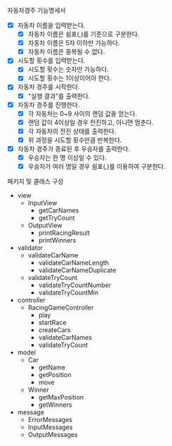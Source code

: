 자동차경주 기능명세서

- [x] 자동차 이름을 입력받는다.
    - [x] 자동차 이름은 쉼표(,)를 기준으로 구분한다.
    - [x] 자동차 이름은 5자 이하만 가능하다.
    - [x] 자동차 이름은 중복될 수 없다.
- [x] 시도할 횟수를 입력받는다.
    - [x] 시도할 횟수는 숫자만 가능하다.
    - [x] 시도할 횟수는 1이상이어야 한다.
- [x] 자동차 경주를 시작한다.
    - [x] "실행 결과"를 출력한다.
- [x] 자동차 경주를 진행한다.
    - [x] 각 자동차는 0~9 사이의 랜덤 값을 얻는다.
    - [x] 랜덤 값이 4이상일 경우 전진하고, 아니면 멈춘다.
    - [x] 각 자동차의 전진 상태를 출력한다.
    - [x] 위 과정을 시도할 횟수만큼 반복한다.
- [x] 자동차 경주가 종료된 후 우승자를 출력한다.
    - [x] 우승자는 한 명 이상일 수 있다.
    - [x] 우승자가 여러 명일 경우 쉼표(,)를 이용하여 구분한다.

패키지 및 클래스 구성

- view
    - InputView
        - getCarNames
        - getTryCount
    - OutputView
        - printRacingResult
        - printWinners
- validator
    - validateCarName
        - validateCarNameLength
        - validateCarNameDuplicate
    - validateTryCount
        - validateTryCountNumber
        - validateTryCountMin
- controller
    - RacingGameController
        - play
        - startRace
        - createCars
        - validateCarNames
        - validateTryCount
- model
    - Car
        - getName
        - getPosition
        - move
    - Winner
        - getMaxPosition
        - getWinners
- message
    - ErrorMessages
    - InputMessages
    - OutputMessages